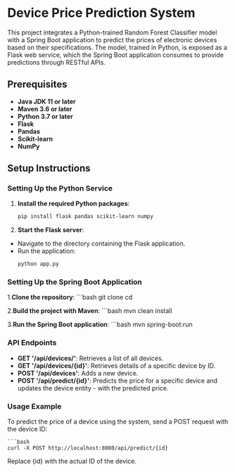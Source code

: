 # Device Price Prediction System

This project integrates a Python-trained Random Forest Classifier model with a Spring Boot application to predict the prices of electronic devices based on their specifications. The model, trained in Python, is exposed as a Flask web service, which the Spring Boot application consumes to provide predictions through RESTful APIs.

## Prerequisites

- **Java JDK 11 or later**
- **Maven 3.6 or later**
- **Python 3.7 or later**
- **Flask**
- **Pandas**
- **Scikit-learn**
- **NumPy**

## Setup Instructions

### Setting Up the Python Service

1. **Install the required Python packages**:
   ```bash
   pip install flask pandas scikit-learn numpy

2. **Start the Flask server**:
- Navigate to the directory containing the Flask application.
- Run the application:
    ```bash
    python app.py


### Setting Up the Spring Boot Application

1.**Clone the repository**:
    ```bash
    git clone <repository-url>
    cd <repository-directory>

2.**Build the project with Maven**:
    ```bash
    mvn clean install
    
3.**Run the Spring Boot application**:
    ```bash
    mvn spring-boot:run

### API Endpoints
- **GET '/api/devices/'**: Retrieves a list of all devices.
- **GET '/api/devices/{id}'**: Retrieves details of a specific device by ID.
- **POST '/api/devices'**: Adds a new device.
- **POST '/api/predict/{id}'**: Predicts the price for a specific device and updates the device entity - with the predicted price.


### Usage Example
To predict the price of a device using the system, send a POST request with the device ID:

    ```bash
    curl -X POST http://localhost:8080/api/predict/{id}
    
Replace {id} with the actual ID of the device.
